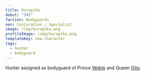 ```yaml
---
title: Kurapika
debut: "343"
faction: Bodyguards
nen: Conjuration / Specialist
image: /img/kurapika.png
profileImage: /img/kurapika.png
templateKey: new-character
tags:
  - hunter
  - bodyguard
---
```


Hunter assigned as bodyguard of Prince [Woble](/character/woble/) and Queen [Oito](/character/oito/).
